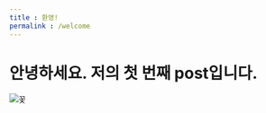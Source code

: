 ```yaml
---
title : 환영!
permalink : /welcome
---
```


# 안녕하세요. 저의 첫 번째 post입니다.
![꽃](https://cdn.imweb.me/upload/S2017101359e025984d346/bff36a6d2ced4.jpg)
